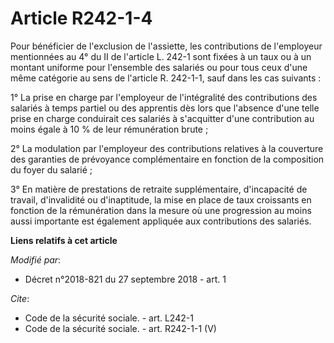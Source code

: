 # Article R242-1-4

Pour bénéficier de l'exclusion de l'assiette, les contributions de l'employeur mentionnées au 4° du II de l'article L. 242-1
sont fixées à un taux ou à un montant uniforme pour l'ensemble des salariés ou pour tous ceux d'une même catégorie au sens de
l'article R. 242-1-1, sauf dans les cas suivants :

1° La prise en charge par l'employeur de l'intégralité des contributions des salariés à temps partiel ou des apprentis dès
lors que l'absence d'une telle prise en charge conduirait ces salariés à s'acquitter d'une contribution au moins égale à 10 %
de leur rémunération brute ;

2° La modulation par l'employeur des contributions relatives à la couverture des garanties de prévoyance complémentaire en
fonction de la composition du foyer du salarié ;

3° En matière de prestations de retraite supplémentaire, d'incapacité de travail, d'invalidité ou d'inaptitude, la mise en
place de taux croissants en fonction de la rémunération dans la mesure où une progression au moins aussi importante est
également appliquée aux contributions des salariés.

**Liens relatifs à cet article**

_Modifié par_:

  - Décret n°2018-821 du 27 septembre 2018 - art. 1

_Cite_:

  - Code de la sécurité sociale. - art. L242-1
  - Code de la sécurité sociale. - art. R242-1-1 (V)
